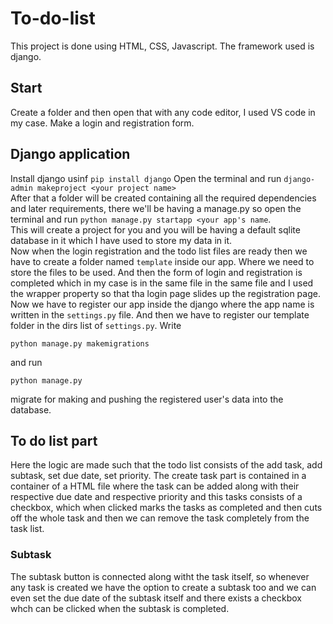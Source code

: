 # To-do-list
This project is done using HTML, CSS, Javascript. The framework used is django.
## Start
Create a folder and then open that with any code editor, I used VS code in my case. Make a login and registration form.
## Django application
Install django usinf `pip install django`
Open the terminal and run `django-admin makeproject <your project name>`<br>
After that a folder will be created containing all the required dependencies and later requirements, there we'll be having a manage.py so open the terminal and run `python manage.py startapp <your app's name`.<br>
This will create a project for you and you will be having a default sqlite database in it which I have used to store my data in it.<br>
Now when the login registration and the todo list files are ready then we have to create a folder named `template` inside our app. Where we need to store the files to be used.
And then the form of login and registration is completed which in my case is in the same file in the same file and I used the wrapper property so that tha login page slides up the registration page.
Now we have to register our app inside the django where the app name is written in the `settings.py` file. And then we have to register our template folder in the dirs list of `settings.py`.
Write 
~~~
python manage.py makemigrations
~~~
 and run 
 ~~~
 python manage.py
 ~~~
 migrate for making and pushing the registered user's data into the database.
 ## To do list part
 Here the logic are made such that the todo list consists of the add task, add subtask, set due date, set priority.
 The create task part is contained in a container of a HTML file where the task can be added along with their respective due date and respective priority and this tasks consists of a checkbox, which when clicked marks the tasks as completed and then cuts off the whole task and then we can remove the task completely from the task list.
 ### Subtask
 The subtask button is connected along witht the task itself, so whenever any task is created we have the option to create a subtask too and we can even set the due date of the subtask itself and there exists a checkbox whch can be clicked when the subtask is completed.
 
